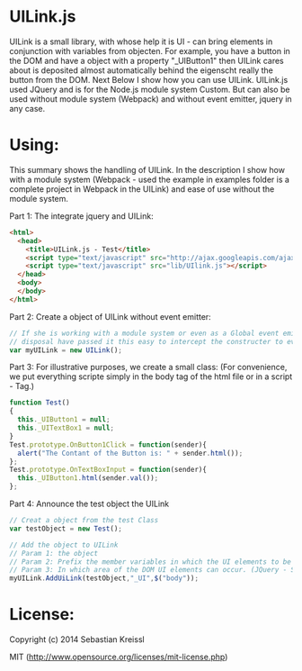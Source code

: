 UILink.js
=========
UILink is a small library, with whose help it is UI - can bring elements in conjunction with variables from objecten.
For example, you have a button in the DOM and have a object with a property "_UIButton1" then UILink cares about is deposited almost automatically behind the eigenscht really the button from the DOM. Next Below I show how you can use UILink.
UILink.js used JQuery and is for the Node.js module system Custom. 
But can also be used without module system (Webpack) and without event emitter, jquery in any case.

Using:
=========
This summary shows the handling of UILink. In the description I show how with a module system (Webpack - used the example in examples folder is a complete project in Webpack in the UILink) and ease of use without the module system.

Part 1:
The integrate jquery and UILink:
``` HTML
<html>
  <head>
    <title>UILink.js - Test</title>
    <script type="text/javascript" src="http://ajax.googleapis.com/ajax/libs/jquery/x.x/jquery.min.js"></script>
    <script type="text/javascript" src="lib/UIlink.js"></script>
  </head>
  <body>
  </body>
</html>
```` 

Part 2:
Create a object of UILink without event emitter:
``` Javascript
// If she is working with a module system or even as a Global event emitter to 
// disposal have passed it this easy to intercept the constructer to events from UILink.
var myUILink = new UILink();
```

Part 3:
For illustrative purposes, we create a small class:
(For convenience, we put everything scripte simply in the body tag of the html 
file or in a script - Tag.)

``` Javascript
function Test()
{
  this._UIButton1 = null;
  this._UITextBox1 = null;
}
Test.prototype.OnButton1Click = function(sender){
  alert("The Contant of the Button is: " + sender.html());
};
Test.prototype.OnTextBoxInput = function(sender){
  this._UIButton1.html(sender.val());
};
```

Part 4:
Announce the test object the UILink

``` Javascript
// Creat a object from the test Class
var testObject = new Test();

// Add the object to UILink
// Param 1: the object 
// Param 2: Prefix the member variables in which the UI elements to be stored
// Param 3: In which area of ​​the DOM UI elements can occur. (JQuery - Selctorelement)
myUILink.AddUiLink(testObject,"_UI",$("body"));

```

License:
=========
Copyright (c) 2014 Sebastian Kreissl

MIT (http://www.opensource.org/licenses/mit-license.php)
